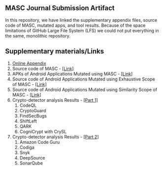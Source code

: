 ## MASC Journal Submission Artifact

In this repository, we have linked the supplementary appendix files, source code of MASC, mutated apps, and tool results. 
Because of the space limitations of GitHub Large File System (LFS) we could not put everything in the same, monolithic repository.

## Supplementary materials/Links

1. [Online Appendix]()
2. Source code of MASC - [[Link]](https://github.com/Secure-Platforms-Lab-W-M/MASC)
3. APKs of Android Applications Mutated using MASC - [[Link]](https://drive.google.com/drive/folders/14ZqYOJaR7iVnyHLF37zMDhS_3TcWHC7r?usp=sharing)
4. Source code of Android Applications Mutated using Exhaustive Scope of MASC - [[Link]](https://drive.google.com/drive/folders/1ML9HkGRPfeetC6lnjzq2Ai8FT32dxBEk?usp=drive_link)
5. Source code of Android Applications Mutated using Similarity Scope of MASC - [[Link]](https://drive.google.com/drive/folders/1QlfxotHuTvlOstd8b0cprBWhRRccYr2q?usp=drive_link)
6. Crypto-detector analysis Results - [[Part 1]](https://drive.google.com/drive/folders/1u3uIblklpk8a2an8ege4jDMyRQqknkzQ?usp=sharing)
   1. CodeQL
   2. CryptoGuard
   3. FindSecBugs
   4. ShiftLeft
   5. QARK
   6. CogniCrypt with CrySL
7. Crypto-detector analysis Results - [[Part 2]]()
   1. Amazon Code Guru
   2. Codiga
   3. Snyk
   4. DeepSource
   5. SonarQube   

